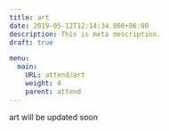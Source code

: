 ```yaml
---
title: art
date: 2019-05-12T12:14:34.000+06:00
description: This is meta description.
draft: true

menu:
  main:
    URL: attend/art
    weight: 4
    parent: attend
---
```

art will be updated soon